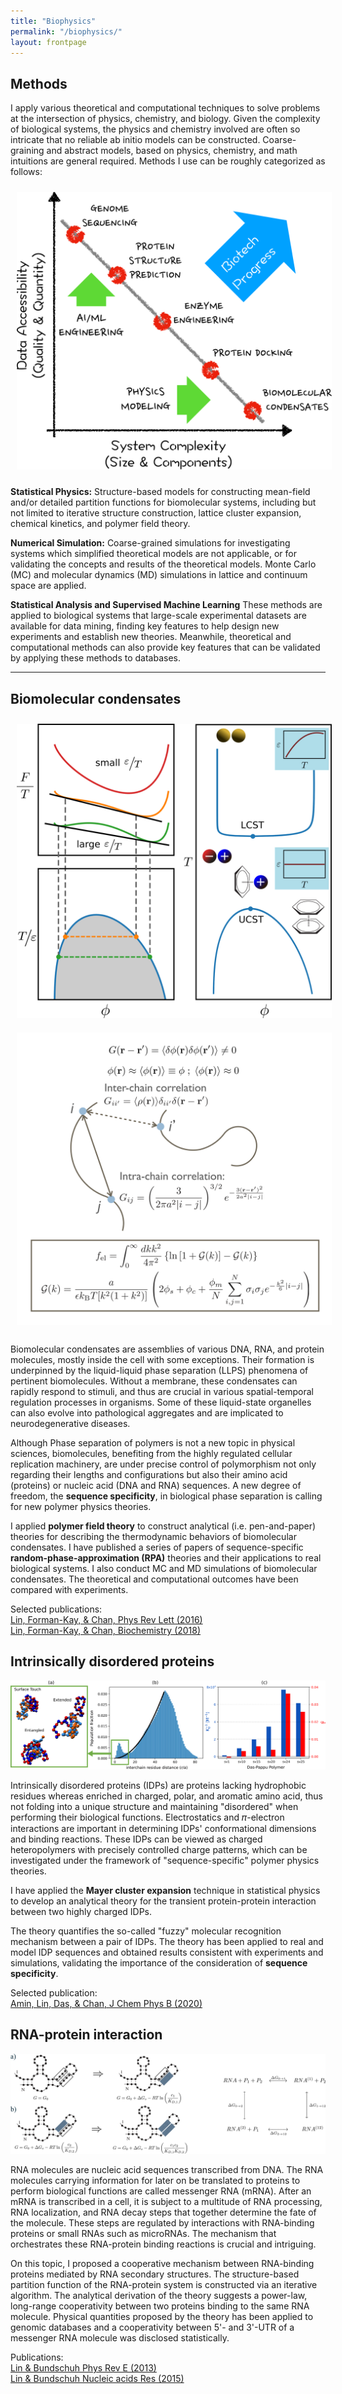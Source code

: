 ```yaml
---
title: "Biophysics"
permalink: "/biophysics/"
layout: frontpage
---
```


## Methods

I apply various theoretical and computational techniques to solve problems at the intersection of physics, chemistry, and biology. Given the complexity of biological systems, the physics and chemistry involved are often so intricate that no reliable ab initio models can be constructed. Coarse-graining and abstract models, based on physics, chemistry, and math intuitions are general required. Methods I use can be roughly categorized as follows:

<div id="fifty-right">
<img style="margin:10px 10px 10px 10px" src="/images/methods_schematic.svg" />
</div>
  
**Statistical Physics:** 
Structure-based models for constructing mean-field and/or detailed partition functions for biomolecular systems, including but not limited to iterative structure construction, lattice cluster expansion, chemical kinetics, and polymer field theory.

**Numerical Simulation:**
Coarse-grained simulations for investigating systems which simplified theoretical models are not applicable, or for validating the concepts and results of the theoretical models. Monte Carlo (MC) and molecular dynamics (MD) simulations in lattice and continuum space are applied.

**Statistical Analysis and Supervised Machine Learning**
These methods are applied to biological systems that large-scale experimental datasets are available for data mining, finding key features to help design new experiments and establish new theories. Meanwhile, theoretical and computational methods can also provide key features that can be validated by applying these methods to databases.

***


## Biomolecular condensates 


<div id="fifty-left">
<img style="margin:10px 10px 10px 10px" src="/images/fprofile_for_web.svg" />
</div>

<div id="fifty-right">
<img style="margin:10px 10px 13px 10px" src="/images/RPA_idea_for_web.svg" />
</div>


Biomolecular condensates are assemblies of various DNA, RNA, and protein molecules, mostly inside the cell with some exceptions. Their formation is underpinned by the liquid-liquid phase separation (LLPS) phenomena of pertinent biomolecules. Without a membrane, these condensates can rapidly respond to stimuli, and thus are crucial in various spatial-temporal regulation processes in organisms. Some of these liquid-state organelles can also evolve into pathological aggregates and are implicated to neurodegenerative diseases.

Although Phase separation of polymers is not a new topic in physical sciences, biomolecules, benefiting from the highly regulated cellular replication machinery, are under precise control of polymorphism not only regarding their lengths and configurations but also their amino acid (proteins) or nucleic acid (DNA and RNA) sequences. A new degree of freedom, the **sequence specificity**, in biological phase separation is calling for new polymer physics theories.

I applied **polymer field theory** to construct analytical (i.e. pen-and-paper) theories for describing the thermodynamic behaviors of biomolecular condensates. I have published a series of papers of sequence-specific **random-phase-approximation (RPA)** theories and their applications to real biological systems. I also conduct MC and MD simulations of biomolecular condensates. The theoretical and computational outcomes have been compared with experiments.

Selected publications:  
[Lin, Forman-Kay, & Chan, Phys Rev Lett (2016)](https://journals.aps.org/prl/abstract/10.1103/PhysRevLett.117.178101)  
[Lin, Forman-Kay, & Chan, Biochemistry (2018)](https://pubs.acs.org/doi/abs/10.1021/acs.biochem.8b00058)  


## Intrinsically disordered proteins 

![IDP binding](/images/simulate_struct_hist_bar.svg)

Intrinsically disordered proteins (IDPs) are proteins lacking hydrophobic residues whereas enriched in charged, polar, and aromatic amino acid, thus not folding into a unique structure and maintaining "disordered" when performing their biological functions. Electrostatics and 𝜋-electron interactions are important in determining IDPs' conformational dimensions and binding reactions. These IDPs can be viewed as charged heteropolymers with precisely controlled charge patterns, which can be investigated under the framework of "sequence-specific" polymer physics theories.

I have applied the **Mayer cluster expansion** technique in statistical physics to develop an analytical theory for the transient protein-protein interaction between two highly charged IDPs.

The theory quantifies the so-called "fuzzy" molecular recognition mechanism between a pair of IDPs. The theory has been applied to real and model IDP sequences and obtained results consistent with experiments and simulations, validating the importance of the consideration of **sequence specificity**.

Selected publication:  
[Amin, Lin, Das, & Chan, J Chem Phys B (2020)](https://pubs.acs.org/doi/abs/10.1021/acs.jpcb.0c04575)  


## RNA-protein interaction  

![RNA-protein](/images/RNAprotein.svg)

RNA molecules are nucleic acid sequences transcribed from DNA. The RNA molecules carrying information for later on be translated to proteins to perform biological functions are called messenger RNA (mRNA). After an mRNA is transcribed in a cell, it is subject to a multitude of RNA processing, RNA localization, and RNA decay steps that together determine the fate of the molecule. These steps are regulated by interactions with RNA-binding proteins or small RNAs such as microRNAs. The mechanism that orchestrates these RNA-protein binding reactions is crucial and intriguing.

On this topic, I proposed a cooperative mechanism between RNA-binding proteins mediated by RNA secondary structures. The structure-based partition function of the RNA-protein system is constructed via an iterative algorithm. The analytical derivation of the theory suggests a power-law, long-range cooperativity between two proteins binding to the same RNA molecule. Physical quantities proposed by the theory has been applied to genomic databases and a cooperativity between 5'- and 3'-UTR of a messenger RNA molecule was disclosed statistically.

Publications:  
[Lin & Bundschuh Phys Rev E (2013)](https://journals.aps.org/pre/abstract/10.1103/PhysRevE.88.052707)  
[Lin & Bundschuh Nucleic acids Res (2015)](https://academic.oup.com/nar/article-abstract/43/2/1160/2414332)
